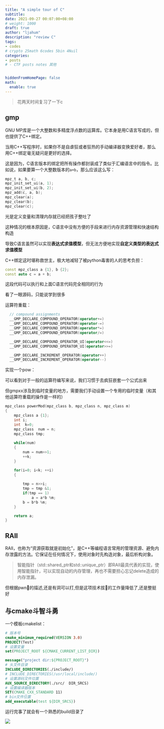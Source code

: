 ```yaml
---
title: "A simple tour of C"
subtitle: 
date: 2021-09-27 00:07:00+08:00
# weight: 1000
draft: true
author: "ljahum"
description: "review C"
tags: 
- codes
# crypto 25math 6codes 5bin 4Nuil 
categories: 
- posts
# - CTF posts notes 其他


hiddenFromHomePage: false
math:
  enable: true
---
```

<!--more-->



> 花两天时间复习了一下c

## gmp

GNU MP库是一个大整数和多精度浮点数的运算库。它本身是用C语言写成的，但也提供了C++绑定。

当用C++写程序时，如果你不是自虐狂或者狂热的手动编译器变换爱好者，那么用C++绑定毫无疑问是更好的选择。

这是因为，C语言版本的绑定把所有操作都封装成了类似于汇编语言中的指令。比如说，如果要算一个大整数版本的`a+b`，那么应该这么写：

```c
mpz_t a, b, c;
mpz_init_set_ui(a, 1);
mpz_init_set_ui(b, 2);
mpz_add(c, a, b);
mpz_clear(a);
mpz_clear(b);
mpz_clear(c);
```

光是定义变量和清理内存就已经把孩子整吐了	

这种情况的根本原因是，C语言中没有方便的手段来进行内存资源管理和快速结构构造

导致C语言虽然可以实现**表达式求值模型**，但无法方便地实现**自定义类型的表达式求值模型**

C++绑定这时堪称救世主，极大地减轻了被python毒害的人的思考负担：

```c++
const mpz_class a {1}, b {2};
const auto c = a + b;
```

这段代码可以执行和上面C语言代码完全相同的行为

看了一眼源码，只能说学到很多

运算符重载：

```c++
  // compound assignments
  __GMP_DECLARE_COMPOUND_OPERATOR(operator+=)
  __GMP_DECLARE_COMPOUND_OPERATOR(operator-=)
  __GMP_DECLARE_COMPOUND_OPERATOR(operator*=)
  __GMP_DECLARE_COMPOUND_OPERATOR(operator/=)

  __GMP_DECLARE_COMPOUND_OPERATOR_UI(operator<<=)
  __GMP_DECLARE_COMPOUND_OPERATOR_UI(operator>>=)

  __GMP_DECLARE_INCREMENT_OPERATOR(operator++)
  __GMP_DECLARE_INCREMENT_OPERATOR(operator--)
```



实现一个pow：

可以看到对于一般的运算符编写来说，我们习惯于去疯狂嵌套一个公式出来

但gmpxx涉及到临时变量的地方，需要我们手动设置一个专用的临时变量（和其他运算符重载的操作是一样的）

```c++
mpz_class powerMod(mpz_class b, mpz_class n, mpz_class m)
{
	mpz_class a {1};
	int i;
    int  k=0;
    mpz_class  num = n;
    mpz_class tmp;
	
	while(num)
	{
		num = num>>1;
		++k;
	}

	for(i=0; i<k; ++i)
	{
		
        tmp = n>>i;
        tmp = tmp &1;
		if(tmp == 1)
			a = a*b %m;
		b = b*b %m;
	}

	return a;
}
```

## RAII



RAII，也称为“资源获取就是初始化”，是C++等编程语言常用的管理资源、避免内存泄露的方法。它保证在任何情况下，使用对象时先构造对象，最后析构对象。

> 智能指针（std::shared_ptr和std::unique_ptr）即RAII最具代表的实现，使用智能指针，可以实现自动的内存管理，再也不需要担心忘记delete造成的内存泄漏。

但根据pwn👴的描述,还是有洞可以打,但是这项技术拔👴的工作量降低了,还是整挺好

## 与cmake斗智斗勇

一个模板cmakelist：

```cmake
# 版本号
cmake_minimum_required(VERSION 3.0)
PROJECT(Test)
# 设置变量
set(PROJECT_ROOT ${CMAKE_CURRENT_LIST_DIR})

message("project dir:${PROJECT_ROOT}")
# 头文件目录
INCLUDE_DIRECTORIES(./include/)
# INCLUDE_DIRECTORIES(/usr/local/include/)
# 设置源码文件位置
AUX_SOURCE_DIRECTORY(./src/  DIR_SRCS)
# 设置编译器版本
SET(CMAKE_CXX_STANDARD 11)
# bin文件位置
add_executable(test ${DIR_SRCS})
```

运行完事了就会有一个熟悉的build目录了

![](https://gitee.com/ljahum/images/raw/master/img/20210928191522.png)